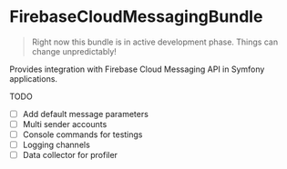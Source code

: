 # FirebaseCloudMessagingBundle

> Right now this bundle is in active development phase. Things can change unpredictably!

Provides integration with Firebase Cloud Messaging API in Symfony applications.

TODO

* [ ] Add default message parameters
* [ ] Multi sender accounts
* [ ] Console commands for testings
* [ ] Logging channels
* [ ] Data collector for profiler
